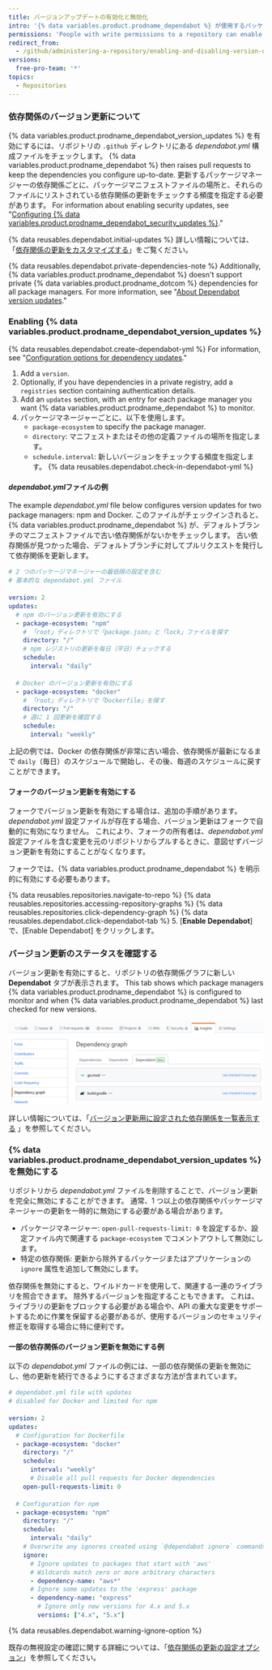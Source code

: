 ```yaml
---
title: バージョンアップデートの有効化と無効化
intro: '{% data variables.product.prodname_dependabot %} が使用するパッケージを自動的に更新するようにリポジトリを設定できます。'
permissions: 'People with write permissions to a repository can enable or disable {% data variables.product.prodname_dependabot_version_updates %} for the repository.'
redirect_from:
  - /github/administering-a-repository/enabling-and-disabling-version-updates
versions:
  free-pro-team: '*'
topics:
  - Repositories
---
```


<!--Marketing-LINK: From /features/security/software-supply-chain page "About version updates for dependencies".-->

### 依存関係のバージョン更新について

{% data variables.product.prodname_dependabot_version_updates %} を有効にするには、リポジトリの `.github` ディレクトリにある *dependabot.yml* 構成ファイルをチェックします。 {% data variables.product.prodname_dependabot %} then raises pull requests to keep the dependencies you configure up-to-date. 更新するパッケージマネージャーの依存関係ごとに、パッケージマニフェストファイルの場所と、それらのファイルにリストされている依存関係の更新をチェックする頻度を指定する必要があります。 For information about enabling security updates, see "[Configuring {% data variables.product.prodname_dependabot_security_updates %}](/github/managing-security-vulnerabilities/configuring-dependabot-security-updates)."

{% data reusables.dependabot.initial-updates %} 詳しい情報については、「[依存関係の更新をカスタマイズする](/github/administering-a-repository/customizing-dependency-updates)」をご覧ください。

{% data reusables.dependabot.private-dependencies-note %} Additionally, {% data variables.product.prodname_dependabot %} doesn't support private {% data variables.product.prodname_dotcom %} dependencies for all package managers. For more information, see "[About Dependabot version updates](/github/administering-a-repository/about-dependabot-version-updates#supported-repositories-and-ecosystems)."

### Enabling {% data variables.product.prodname_dependabot_version_updates %}

{% data reusables.dependabot.create-dependabot-yml %} For information, see "[Configuration options for dependency updates](/github/administering-a-repository/configuration-options-for-dependency-updates)."
1. Add a `version`.
1. Optionally, if you have dependencies in a private registry, add a `registries` section containing authentication details.
1. Add an `updates` section, with an entry for each package manager you want {% data variables.product.prodname_dependabot %} to monitor.
1. パッケージマネージャーごとに、以下を使用します。
    - `package-ecosystem` to specify the package manager.
    - `directory`: マニフェストまたはその他の定義ファイルの場所を指定します。
    - `schedule.interval`: 新しいバージョンをチェックする頻度を指定します。
{% data reusables.dependabot.check-in-dependabot-yml %}

#### *dependabot.yml*ファイルの例

The example *dependabot.yml* file below configures version updates for two package managers: npm and Docker. このファイルがチェックインされると、{% data variables.product.prodname_dependabot %} が、デフォルトブランチのマニフェストファイルで古い依存関係がないかをチェックします。 古い依存関係が見つかった場合、デフォルトブランチに対してプルリクエストを発行して依存関係を更新します。

```yaml
# 2 つのパッケージマネージャーの最低限の設定を含む
# 基本的な dependabot.yml ファイル

version: 2
updates:
  # npm のバージョン更新を有効にする
  - package-ecosystem: "npm"
    # 「root」ディレクトリで「package.json」と「lock」ファイルを探す
    directory: "/"
    # npm レジストリの更新を毎日（平日）チェックする
    schedule:
      interval: "daily"

  # Docker のバージョン更新を有効にする
  - package-ecosystem: "docker"
    # 「root」ディレクトリで「Dockerfile」を探す
    directory: "/"
    # 週に 1 回更新を確認する
    schedule:
      interval: "weekly"
```

上記の例では、Docker の依存関係が非常に古い場合、依存関係が最新になるまで `daily`（毎日）のスケジュールで開始し、その後、毎週のスケジュールに戻すことができます。

#### フォークのバージョン更新を有効にする

フォークでバージョン更新を有効にする場合は、追加の手順があります。 *dependabot.yml* 設定ファイルが存在する場合、バージョン更新はフォークで自動的に有効になりません。 これにより、フォークの所有者は、*dependabot.yml* 設定ファイルを含む変更を元のリポジトリからプルするときに、意図せずバージョン更新を有効にすることがなくなります。

フォークでは、{% data variables.product.prodname_dependabot %} を明示的に有効にする必要もあります。

{% data reusables.repositories.navigate-to-repo %}
{% data reusables.repositories.accessing-repository-graphs %}
{% data reusables.repositories.click-dependency-graph %}
{% data reusables.dependabot.click-dependabot-tab %}
5. [**Enable Dependabot**] で、[Enable Dependabot] をクリックします。

### バージョン更新のステータスを確認する

バージョン更新を有効にすると、リポジトリの依存関係グラフに新しい **Dependabot** タブが表示されます。 This tab shows which package managers {% data variables.product.prodname_dependabot %} is configured to monitor and when {% data variables.product.prodname_dependabot %} last checked for new versions.

![[Repository Insights] タブ、[Dependency graph]、[Dependabot] タブ](/assets/images/help/dependabot/dependabot-tab-view-beta.png)

詳しい情報については、「[バージョン更新用に設定された依存関係を一覧表示する](/github/administering-a-repository/listing-dependencies-configured-for-version-updates) 」を参照してください。

### {% data variables.product.prodname_dependabot_version_updates %} を無効にする

リポジトリから *dependabot.yml* ファイルを削除することで、バージョン更新を完全に無効にすることができます。 通常、1 つ以上の依存関係やパッケージマネージャーの更新を一時的に無効にする必要がある場合があります。

- パッケージマネージャー: `open-pull-requests-limit: 0` を設定するか、設定ファイル内で関連する `package-ecosystem` でコメントアウトして無効にします。
- 特定の依存関係: 更新から除外するパッケージまたはアプリケーションの `ignore` 属性を追加して無効にします。

依存関係を無効にすると、ワイルドカードを使用して、関連する一連のライブラリを照合できます。 除外するバージョンを指定することもできます。 これは、ライブラリの更新をブロックする必要がある場合や、API の重大な変更をサポートするために作業を保留する必要があるが、使用するバージョンのセキュリティ修正を取得する場合に特に便利です。

#### 一部の依存関係のバージョン更新を無効にする例

以下の *dependabot.yml* ファイルの例には、一部の依存関係の更新を無効にし、他の更新を続行できるようにするさまざまな方法が含まれています。

```yaml
# dependabot.yml file with updates
# disabled for Docker and limited for npm

version: 2
updates:
  # Configuration for Dockerfile
  - package-ecosystem: "docker"
    directory: "/"
    schedule:
      interval: "weekly"
      # Disable all pull requests for Docker dependencies
    open-pull-requests-limit: 0

  # Configuration for npm
  - package-ecosystem: "npm"
    directory: "/"
    schedule:
      interval: "daily"
    # Overwrite any ignores created using `@dependabot ignore` commands
    ignore:
      # Ignore updates to packages that start with 'aws'
      # Wildcards match zero or more arbitrary characters
      - dependency-name: "aws*"
      # Ignore some updates to the 'express' package
      - dependency-name: "express"
        # Ignore only new versions for 4.x and 5.x
        versions: ["4.x", "5.x"]
```

{% data reusables.dependabot.warning-ignore-option %}

既存の無視設定の確認に関する詳細については、「[依存関係の更新の設定オプション](/github/administering-a-repository/configuration-options-for-dependency-updates#ignore)」を参照してください。
